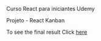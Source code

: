 Curso React para iniciantes Udemy

Projeto - React Kanban

To see the final result Click [here](https://mmkhd8-5173.csb.app/)